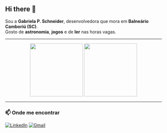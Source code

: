 ## Hi there 👋

Sou a **Gabriela P. Schneider**, desenvolvedora que mora em **Balneário Camboriú (SC)**.  
Gosto de **astronomia**, **jogos** e de **ler** nas horas vagas.

---
<div align="center">
  <img src="https://github-readme-stats.vercel.app/api?username=GabiiiSchneider&show_icons=true&theme=radical&count_private=true" height="170" />
  <img src="https://github-readme-stats.vercel.app/api/top-langs/?username=GabiiiSchneider&layout=compact&theme=radical" height="170" />
</div>

---

### 📫 Onde me encontrar

[![LinkedIn](https://img.shields.io/badge/-LinkedIn-0A66C2?style=flat&logo=linkedin&logoColor=white)](https://www.linkedin.com/in/gabriela-pires-schneider-78669027a/)
[![Gmail](https://img.shields.io/badge/-Email-D14836?style=flat&logo=gmail&logoColor=white)](mailto:gabipschneider.dev@gmail.com)
